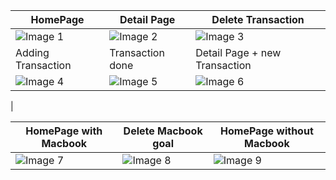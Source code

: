 | HomePage | Detail Page | Delete Transaction |
|----------|-------------|------------------|
| ![Image 1](https://github.com/itsmorais/finance-native-app/assets/53665466/51ed4c61-ab87-47d4-b010-fc74268f6cac) | ![Image 2](https://github.com/itsmorais/finance-native-app/assets/53665466/7f4d3594-e8ea-490c-9321-24d9b1654eca) | ![Image 3](https://github.com/itsmorais/finance-native-app/assets/53665466/1cbcc866-ffed-43fc-b82e-166771e0373a) |
| Adding Transaction | Transaction done | Detail Page + new Transaction |
| ![Image 4](https://github.com/itsmorais/finance-native-app/assets/53665466/9b880e1e-6103-49ae-beba-8a80d1bc04a1) | ![Image 5](https://github.com/itsmorais/finance-native-app/assets/53665466/8787bc21-808e-4e81-a1da-7c9c9a14be5a) | ![Image 6](https://github.com/itsmorais/finance-native-app/assets/53665466/98b6fb6b-fbd6-42b2-a57a-04919046995e) 
|

| HomePage with Macbook | Delete Macbook goal | HomePage without Macbook |
|------------------------------|-----------------------|----------------------------|
|  ![Image 7](https://github.com/itsmorais/finance-native-app/assets/53665466/a341afb5-7d71-46ce-99b8-7cf6d234ef3e) | ![Image 8](https://github.com/itsmorais/finance-native-app/assets/53665466/5f16207a-d268-4ec9-be4f-74ae6d2aea68)  | ![Image 9](https://github.com/itsmorais/finance-native-app/assets/53665466/6044dbda-f820-4cc6-ba3e-a14939eb8a23) 





